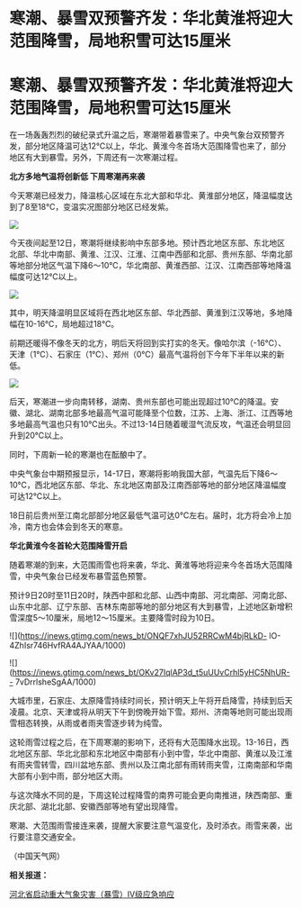 # 寒潮、暴雪双预警齐发：华北黄淮将迎大范围降雪，局地积雪可达15厘米

# 寒潮、暴雪双预警齐发：华北黄淮将迎大范围降雪，局地积雪可达15厘米

在一场轰轰烈烈的破纪录式升温之后，寒潮带着暴雪来了。中央气象台双预警齐发，部分地区降温可达12℃以上，华北、黄淮今冬首场大范围降雪也来了，部分地区有大到暴雪。另外，下周还有一次寒潮过程。

**北方多地气温将创新低 下周寒潮再来袭**

今天寒潮已经发力，降温核心区域在东北大部和华北、黄淮部分地区，降温幅度达到了8至18℃，变温实况图部分地区已经发紫。

![](https://inews.gtimg.com/news_bt/Odkk3cVwxq_EWdgINEezD5nj5e5pAcT4QWfhXtBhc5C3sAA/1000)

今天夜间起至12日，寒潮将继续影响中东部多地。预计西北地区东部、东北地区北部、华北中南部、黄淮、江汉、江淮、江南中西部和北部、贵州东部、华南北部等地部分地区气温下降6～10℃，华北南部、黄淮西部、江汉、江南西部等地降温幅度可达12℃以上。

![](https://inews.gtimg.com/news_bt/O-Zn8AjKrIxgAa8XxEZit83kBkf3fLcxnigmTW38B7uowAA/1000)

其中，明天降温明显区域将在西北地区东部、华北西部、黄淮到江汉等地，多地降幅在10-16℃，局地超过18℃。

前期还暖得不像冬天的北方，明后天将回到实打实的冬天。像哈尔滨（-16℃）、天津（1℃）、石家庄（1℃）、郑州（0℃）最高气温将创下今年下半年以来的新低。

![](https://inews.gtimg.com/news_bt/OF9AW52GfcLBQTDE5zRmtdn4EKzEhsNd_rfbAq-m2v4J0AA/1000)

后天，寒潮进一步向南转移，湖南、贵州东部也可能出现超过10℃的降温。安徽、湖北、湖南北部多地最高气温可能降至个位数，江苏、上海、浙江、江西等地多地最高气温也只有10℃出头。不过13-14日随着暖湿气流反攻，气温还会明显回升到20℃以上。

同时，下周新一轮的寒潮也在酝酿中了。

中央气象台中期预报显示，14-17日，寒潮将影响我国大部，气温先后下降6～10℃，西北地区东部、华北、东北地区南部及江南西部等地的部分地区降温幅度可达12℃以上。

18日前后贵州至江南北部部分地区最低气温可达0℃左右。届时，北方将会冷上加冷，南方也会体会到冬天的寒意。

**华北黄淮今冬首轮大范围降雪开启**

随着寒潮的到来，大范围雨雪也将来袭，华北、黄淮等地将迎来今冬首场大范围降雪，中央气象台已经发布暴雪蓝色预警。

预计9日20时至11日20时，陕西中部和北部、山西中南部、河北南部、河南北部、山东中北部、辽宁东部、吉林东南部等地的部分地区有大到暴雪，上述地区新增积雪深度5～10厘米，局地12～15厘米。主要降雪时段为10日。

![](https://inews.gtimg.com/news_bt/ONQF7xhJU52RRCwM4bjRLkD-
lO-4ZhIsr746HvfRA4AJYAA/1000)

![](https://inews.gtimg.com/news_bt/OKv27IqlAP3d_t5uUUvCrhl5yHC5NhUR--
7vDrrlsheSgAA/1000)

大城市里，石家庄、太原降雪持续时间长，预计明天上午将开启降雪，持续到后天凌晨。北京、天津或将从明天下午到傍晚开始下雪。郑州、济南等地则可能出现雨雪相态转换，从雨或者雨夹雪逐步转为纯雪。

这轮雨雪过程之后，在下周寒潮的影响下，还将有大范围降水出现。13-16日，西北地区东部、华北北部和东北地区中南部有小到中雪，华北中南部、黄淮以及江淮有雨夹雪转雪，四川盆地东部、贵州以及江南北部有雨转雨夹雪，江南南部和华南大部有小到中雨，部分地区大雨。

与这次降水不同的是，下周这轮过程降雪的南界可能会更向南推进，陕西南部、重庆北部、湖北北部、安徽西部等地有望出现降雪。

寒潮、大范围雨雪接连来袭，提醒大家要注意气温变化，及时添衣。雨雪来袭，出行要注意交通安全。

（中国天气网）

**相关报道：**

[河北省启动重大气象灾害（暴雪）Ⅳ级应急响应](https://news.qq.com/rain/a/20231209A07LGH00)

